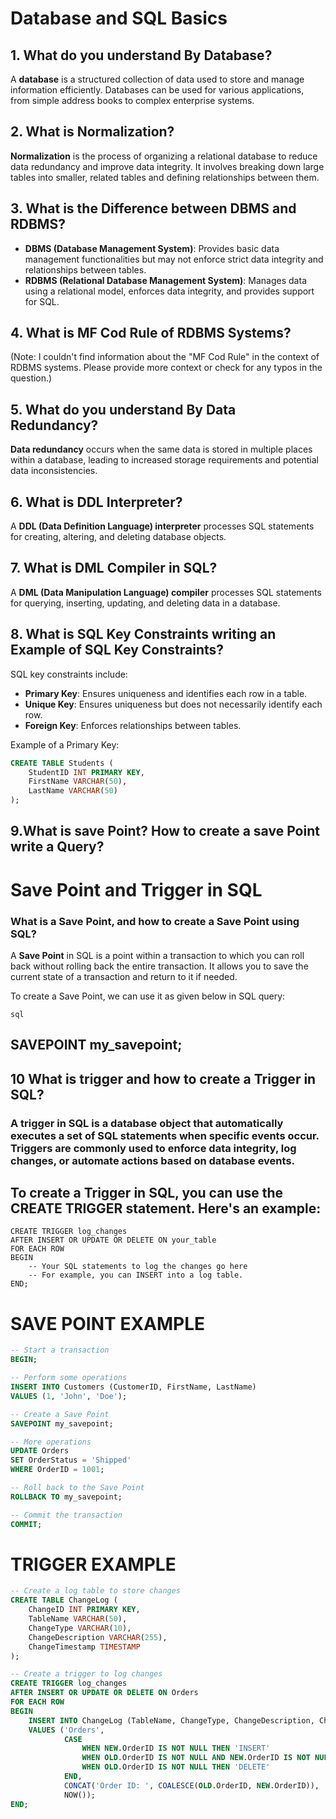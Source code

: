 # Database and SQL Basics

## 1. What do you understand By Database?
   A **database** is a structured collection of data used to store and manage information efficiently. Databases can be used for various applications, from simple address books to complex enterprise systems.

## 2. What is Normalization?
   **Normalization** is the process of organizing a relational database to reduce data redundancy and improve data integrity. It involves breaking down large tables into smaller, related tables and defining relationships between them.

## 3. What is the Difference between DBMS and RDBMS?
   - **DBMS (Database Management System)**: Provides basic data management functionalities but may not enforce strict data integrity and relationships between tables.
   - **RDBMS (Relational Database Management System)**: Manages data using a relational model, enforces data integrity, and provides support for SQL.

## 4. What is MF Cod Rule of RDBMS Systems?
   (Note: I couldn't find information about the "MF Cod Rule" in the context of RDBMS systems. Please provide more context or check for any typos in the question.)

## 5. What do you understand By Data Redundancy?
   **Data redundancy** occurs when the same data is stored in multiple places within a database, leading to increased storage requirements and potential data inconsistencies.

## 6. What is DDL Interpreter?
   A **DDL (Data Definition Language) interpreter** processes SQL statements for creating, altering, and deleting database objects.

## 7. What is DML Compiler in SQL?
   A **DML (Data Manipulation Language) compiler** processes SQL statements for querying, inserting, updating, and deleting data in a database.

## 8. What is SQL Key Constraints writing an Example of SQL Key Constraints?
   SQL key constraints include:
   - **Primary Key**: Ensures uniqueness and identifies each row in a table.
   - **Unique Key**: Ensures uniqueness but does not necessarily identify each row.
   - **Foreign Key**: Enforces relationships between tables.

   Example of a Primary Key:
   ```sql
   CREATE TABLE Students (
       StudentID INT PRIMARY KEY,
       FirstName VARCHAR(50),
       LastName VARCHAR(50)
   );
```


## 9.What is save Point? How to create a save Point write a Query? 


# Save Point and Trigger in SQL

### What is a Save Point, and how to create a Save Point using SQL?

A **Save Point** in SQL is a point within a transaction to which you can roll back without rolling back the entire transaction. It allows you to save the current state of a transaction and return to it if needed.

To create a Save Point, we can use it as given below  in SQL query:

```sql ```
##  SAVEPOINT my_savepoint;


## 10  What is trigger and how to create a Trigger in SQL? 

### A trigger in SQL is a database object that automatically executes a set of SQL statements when specific events occur. Triggers are commonly used to enforce data integrity, log changes, or automate actions based on database events.

## To create a Trigger in SQL, you can use the CREATE TRIGGER statement. Here's an example:


```
CREATE TRIGGER log_changes
AFTER INSERT OR UPDATE OR DELETE ON your_table
FOR EACH ROW
BEGIN
    -- Your SQL statements to log the changes go here
    -- For example, you can INSERT into a log table.
END;

```


# SAVE POINT EXAMPLE 

``` SQL
-- Start a transaction
BEGIN;

-- Perform some operations
INSERT INTO Customers (CustomerID, FirstName, LastName)
VALUES (1, 'John', 'Doe');

-- Create a Save Point
SAVEPOINT my_savepoint;

-- More operations
UPDATE Orders
SET OrderStatus = 'Shipped'
WHERE OrderID = 1001;

-- Roll back to the Save Point
ROLLBACK TO my_savepoint;

-- Commit the transaction
COMMIT;


```


# TRIGGER EXAMPLE

```SQL
-- Create a log table to store changes
CREATE TABLE ChangeLog (
    ChangeID INT PRIMARY KEY,
    TableName VARCHAR(50),
    ChangeType VARCHAR(10),
    ChangeDescription VARCHAR(255),
    ChangeTimestamp TIMESTAMP
);

-- Create a trigger to log changes
CREATE TRIGGER log_changes
AFTER INSERT OR UPDATE OR DELETE ON Orders
FOR EACH ROW
BEGIN
    INSERT INTO ChangeLog (TableName, ChangeType, ChangeDescription, ChangeTimestamp)
    VALUES ('Orders', 
            CASE
                WHEN NEW.OrderID IS NOT NULL THEN 'INSERT'
                WHEN OLD.OrderID IS NOT NULL AND NEW.OrderID IS NOT NULL THEN 'UPDATE'
                WHEN OLD.OrderID IS NOT NULL THEN 'DELETE'
            END,
            CONCAT('Order ID: ', COALESCE(OLD.OrderID, NEW.OrderID)),
            NOW());
END;

```